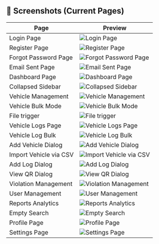 ## 📱 Screenshots (Current Pages)

| Page                   | Preview                                                                |
| ---------------------- | ---------------------------------------------------------------------- |
| Login Page             | ![Login Page](./app_progress_shots/login_page.png)                     |
| Register Page          | ![Register Page](./app_progress_shots/register_page.png)               |
| Forgot Password Page   | ![Forgot Password Page](./app_progress_shots/forgot_pass_page.png)     |
| Email Sent Page        | ![Email Sent Page](./app_progress_shots/email_sent_page.png)           |
| Dashboard Page         | ![Dashboard Page](./app_progress_shots/dashboard_page.png)             |
| Collapsed Sidebar      | ![Collapsed Sidebar](./app_progress_shots/collapsed_sidebar.png)       |
| Vehicle Management     | ![Vehicle Management](./app_progress_shots/vehicle_management.png)     |
| Vehicle Bulk Mode      | ![Vehicle Bulk Mode](./app_progress_shots/vehicle_management_bulk.png) |
| File trigger           | ![File trigger](./app_progress_shots/file_popup_trigger.png)           |
| Vehicle Logs Page      | ![Vehicle Logs Page](./app_progress_shots/vehicle_logs_page.png)       |
| Vehicle Log Bulk       | ![Vehicle Log Bulk](./app_progress_shots/vehicle_log_bulk.png)         |
| Add Vehicle Dialog     | ![Add Vehicle Dialog](./app_progress_shots/add_vehicle_dialog.png)     |
| Import Vehicle via CSV | ![Import Vehicle via CSV](./app_progress_shots/import_csv.png)         |
| Add Log Dialog         | ![Add Log Dialog](./app_progress_shots/add_log_dialog.png)             |
| View QR Dialog         | ![View QR Dialog](./app_progress_shots/view_qr_dialog.png)             |
| Violation Management   | ![Violation Management](./app_progress_shots/violation_management.png) |
| User Management        | ![User Management](./app_progress_shots/user_management.png)           |
| Reports Analytics      | ![Reports Analytics](./app_progress_shots/reports_analytics.png)       |
| Empty Search           | ![Empty Search](./app_progress_shots/empty_search.png)                 |
| Profile Page           | ![Profile Page](./app_progress_shots/profile_page.png)                 |
| Settings Page          | ![Settings Page](./app_progress_shots/settings_page.png)               |
